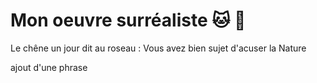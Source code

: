 # Mon oeuvre surréaliste :cat: :koala:

Le chêne un jour dit au roseau :
Vous avez bien sujet d'acuser la Nature

ajout d'une phrase
